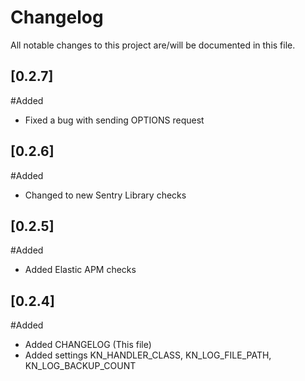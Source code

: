 # Changelog
All notable changes to this project are/will be documented in this file.

## [0.2.7]
#Added
- Fixed a bug with sending OPTIONS request

## [0.2.6]
#Added
- Changed to new Sentry Library checks   


## [0.2.5]
#Added
- Added Elastic APM checks   

## [0.2.4]
#Added
- Added CHANGELOG (This file)   
- Added settings KN_HANDLER_CLASS, KN_LOG_FILE_PATH, KN_LOG_BACKUP_COUNT


